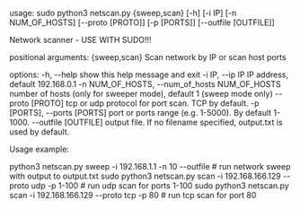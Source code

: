 usage: sudo python3 netscan.py {sweep,scan} [-h] [-i IP] [-n NUM_OF_HOSTS] [--proto [PROTO]] [-p [PORTS]] [--outfile [OUTFILE]]

Network scanner - USE WITH SUDO!!!

positional arguments:
  {sweep,scan}          Scan network by IP or scan host ports

options:
  -h, --help                                        show this help message and exit
  -i IP, --ip IP                                    IP address, default 192.168.0.1
  -n NUM_OF_HOSTS, --num_of_hosts NUM_OF_HOSTS      number of hosts (only for sweeper mode), default 1 (sweep mode only)
  --proto [PROTO]                                   tcp or udp protocol for port scan. TCP by default.
  -p [PORTS], --ports [PORTS]                       port or ports range (e.g. 1-5000). By default 1-1000.
  --outfile [OUTFILE]                               output file. If no filename specified, output.txt is used by default.


Usage example:

python3 netscan.py sweep -i 192.168.1.1 -n 10 --outfile # run network sweep with output to output.txt
sudo python3 netscan.py scan -i 192.168.166.129 --proto udp -p 1-100 # run udp scan for ports 1-100
sudo python3 netscan.py scan -i 192.168.166.129 --proto tcp -p 80 # run tcp scan for port 80